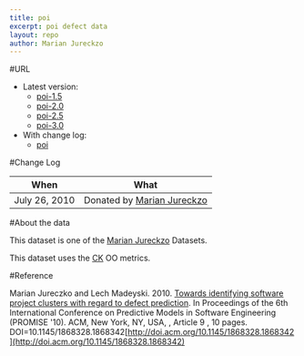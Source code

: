 ```yaml
---
title: poi
excerpt: poi defect data
layout: repo
author: Marian Jureckzo
---
```



#URL

  * Latest version: 
    * [poi-1.5](https://terapromise.csc.ncsu.edu:8443/svn/repo/defect/ck/poi/poi-1.5/poi-1.5.csv)
    * [poi-2.0](https://terapromise.csc.ncsu.edu:8443/svn/repo/defect/ck/poi/poi-2.0/poi-2.0.csv)
    * [poi-2.5](https://terapromise.csc.ncsu.edu:8443/svn/repo/defect/ck/poi/poi-2.5/poi-2.5.csv)
    * [poi-3.0](https://terapromise.csc.ncsu.edu:8443/svn/repo/defect/ck/poi/poi-3.0/poi-3.0.csv)
  * With change log:
    * [poi](https://terapromise.csc.ncsu.edu:8443/svn/repo/defect/ck/poi/)

#Change Log

When | What---- | ----
July 26, 2010 | Donated by [Marian Jureckzo](MarianJureczko)

#About the data

This dataset is one of the [Marian Jureckzo](MarianJureczko) Datasets.

This dataset uses the [CK](Chidamber) OO metrics.

#Reference

Marian Jureczko and Lech Madeyski. 2010. [Towards identifying software project clusters with regard to defect prediction](http://dl.acm.org/citation.cfm?id=1868328.1868342&coll=DL&dl=GUIDE&CFID=96280125&CFTOKEN=47274353). In
Proceedings of the 6th International Conference on Predictive
Models in Software Engineering (PROMISE '10). ACM, New York,
NY, USA, , Article 9 , 10 pages. DOI=10.1145/1868328.1868342[http://doi.acm.org/10.1145/1868328.1868342](http://doi.acm.org/10.1145/1868328.1868342)